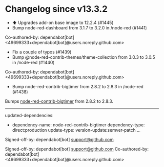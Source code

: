 # Changelog since v13.3.2
- ⬆️ Upgrades add-on base image to 12.2.4 (#1445) 
- Bump node-red-dashboard from 3.1.7 to 3.2.0 in /node-red (#1441)

Co-authored-by: dependabot[bot] <49699333+dependabot[bot]@users.noreply.github.com> 
- Fix a couple of typos (#1439) 
- Bump @node-red-contrib-themes/theme-collection from 3.0.3 to 3.0.5 in /node-red (#1440)

Co-authored-by: dependabot[bot] <49699333+dependabot[bot]@users.noreply.github.com> 
- Bump node-red-contrib-bigtimer from 2.8.2 to 2.8.3 in /node-red (#1438)

Bumps [node-red-contrib-bigtimer](https://tech.scargill.net/big-timer/) from 2.8.2 to 2.8.3.

---
updated-dependencies:
- dependency-name: node-red-contrib-bigtimer
  dependency-type: direct:production
  update-type: version-update:semver-patch
...

Signed-off-by: dependabot[bot] <support@github.com>

Signed-off-by: dependabot[bot] <support@github.com>
Co-authored-by: dependabot[bot] <49699333+dependabot[bot]@users.noreply.github.com> 
